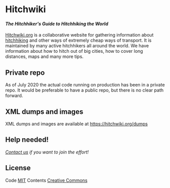 # Hitchwiki

#### _The Hitchhiker's Guide to Hitchhiking the World_

<!-- ![Hitchwiki logo](public/wiki-badge.png) --> 

[Hitchwiki.org](https://hitchwiki.org/) is a collaborative website for
gathering information about
[hitchhiking](http://hitchwiki.org/en/Hitchhiking) and other ways of
extremely cheap ways of transport. It is maintained by many active
hitchhikers all around the world. We have information about how to
hitch out of big cities, how to cover long distances, maps and many
more tips.

<!-- [![Build Status](https://travis-ci.org/Hitchwiki/hitchwiki.svg?branch=master)](https://travis-ci.org/Hitchwiki/hitchwiki) -->

## Private repo

As of July 2020 the actual code running on production has been in a
private repo. It would be preferable to have a public repo, but there is no clear path forward.

## XML dumps and images

XML dumps and images are available at https://hitchwiki.org/dumps


## Help needed!
_[Contact us](https://hitchwiki.org/en/Template:Communityportal) if you want to join the effort!_


## License
Code [MIT](LICENSE.md)
Contents [Creative Commons](http://creativecommons.org/licenses/by-sa/4.0/)
